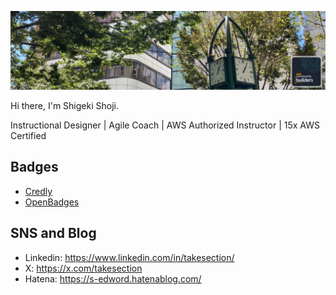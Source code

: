![](header.png)

Hi there, I'm Shigeki Shoji.

Instructional Designer | Agile Coach | AWS Authorized Instructor | 15x AWS Certified

## Badges

- [Credly](https://www.credly.com/users/username.835c802c/badges)
- [OpenBadges](https://www.openbadge-global.com/ns/portal/openbadge/public/assertions/user/TTZpNlI3R2FzaW9GZ0JFd1FodnZUdz09)

## SNS and Blog

- Linkedin: https://www.linkedin.com/in/takesection/
- X: https://x.com/takesection
- Hatena: https://s-edword.hatenablog.com/

